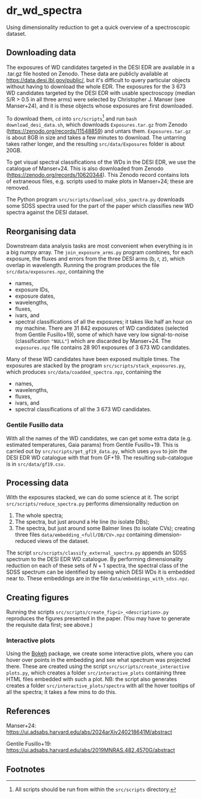 # dr_wd_spectra
Using dimensionality reduction to get a quick overview of a spectroscopic dataset.


## Downloading data

The exposures of WD candidates targeted in the DESI EDR are available in a .tar.gz file hosted on Zenodo.
These data are publicly available at https://data.desi.lbl.gov/public/, but it's difficult to query particular objects without having to download the whole EDR.
The exposures for the 3 673 WD candidates targeted by the DESI EDR with usable spectroscopy (median S/R > 0.5 in all three arms) were selected by Christopher J. Manser (see Manser+24), and it is these objects whose exposures are first downloaded.

To download them, `cd` into `src/scripts`[^1] and run `bash download_desi_data.sh`, which downloads `Exposures.tar.gz` from Zenodo (https://zenodo.org/records/11548859) and untars them.
`Exposures.tar.gz` is about 8GB in size and takes a few minutes to download.
The untarring takes rather longer, and the resulting `src/data/Exposures` folder is about 20GB.

To get visual spectral classifications of the WDs in the DESI EDR, we use the catalogue of Manser+24.
This is also downloaded from Zenodo (https://zenodo.org/records/10620344).
This Zenodo record contains lots of extraneous files, e.g. scripts used to make plots in Manser+24; these are removed.

The Python program `src/scripts/download_sdss_spectra.py` downloads some SDSS spectra used for the part of the paper which classifies new WD spectra against the DESI dataset.

## Reorganising data

Downstream data analysis tasks are most convenient when everything is in a big numpy array.
The `join_exposure_arms.py` program combines, for each exposure, the fluxes and errors from the three DESI arms (b, r, z), which overlap in wavelength.
Running the program produces the file `src/data/exposures.npz`, containing the
- names,
- exposure IDs,
- exposure dates,
- wavelengths,
- fluxes,
- ivars, and
- spectral classifications
of all the exposures; it takes like half an hour on my machine.
There are 31 842 exposures of WD candidates (selected from Gentile Fusillo+19), some of which have very low signal-to-noise (classification `"NULL"`) which are discarded by Manser+24.
The `exposures.npz` file contains 28 901 exposures of 3 673 WD candidates.

Many of these WD candidates have been exposed multiple times.
The exposures are stacked by the program `src/scripts/stack_exposures.py`, which produces `src/data/coadded_spectra.npz`, containing the
- names,
- wavelengths,
- fluxes,
- ivars, and
- spectral classifications
of all the 3 673 WD candidates.

### Gentile Fusillo data

With all the names of the WD candidates, we can get some extra data (e.g. estimated temperatures, Gaia params) from Gentile Fusillo+19.
This is carried out by `src/scripts/get_gf19_data.py`, which uses `pyvo` to join the DESI EDR WD catalogue with that from GF+19.
The resulting sub-catalogue is in `src/data/gf19.csv`.

## Processing data

With the exposures stacked, we can do some science at it.
The script `src/scripts/reduce_spectra.py` performs dimensionality reduction on
1. The whole spectra;
2. The spectra, but just around a He line (to isolate DBs);
3. The spectra, but just around some Balmer lines (to isolate CVs);
creating three files `data/embedding_<full/DB/CV>.npz` containing dimension-reduced views of the dataset.

The script `src/scripts/classify_external_spectra.py` appends an SDSS spectrum to the DESI EDR WD catalogue.
By performing dimensionality reduction on each of these sets of $N+1$ spectra, the spectral class of the SDSS spectrum can be identified by seeing which DESI WDs it is embedded near to.
These embeddings are in the file `data/embeddings_with_sdss.npz`.

## Creating figures

Running the scripts `src/scripts/create_fig<i>_<description>.py` reproduces the figures presented in the paper.
(You may have to generate the requisite data first; see above.)

### Interactive plots

Using the [Bokeh](https://bokeh.org/) package, we create some interactive plots, where you can hover over points in the embedding and see what spectrum was projected there.
These are created using the script `src/scripts/create_interactive plots.py`, which creates a folder `src/interactive_plots` containing three HTML files embedded with such a plot.
NB: the script also generates creates a folder `src/interactive_plots/spectra` with all the hover tooltips of all the spectra; it takes a few mins to do this.

## References
Manser+24:
https://ui.adsabs.harvard.edu/abs/2024arXiv240218641M/abstract

Gentile Fusillo+19:
https://ui.adsabs.harvard.edu/abs/2019MNRAS.482.4570G/abstract

## Footnotes

[^1]: All scripts should be run from within the `src/scripts` directory.